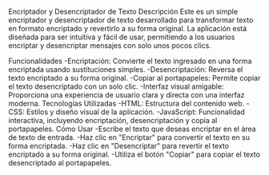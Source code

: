 Encriptador y Desencriptador de Texto
  Descripción
Este es un simple encriptador y desencriptador de texto desarrollado para transformar texto en 
formato encriptado y revertirlo a su forma original. La aplicación está diseñada para ser intuitiva y 
fácil de usar, permitiendo a los usuarios encriptar y desencriptar mensajes con solo unos pocos clics.

Funcionalidades
-Encriptación: Convierte el texto ingresado en una forma encriptada usando sustituciones simples.
-Desencriptación: Reversa el texto encriptado a su forma original.
-Copiar al portapapeles: Permite copiar el texto desencriptado con un solo clic.
-Interfaz visual amigable: Proporciona una experiencia de usuario clara y directa con una interfaz moderna.
Tecnologías Utilizadas
-HTML: Estructura del contenido web.
-CSS: Estilos y diseño visual de la aplicación.
-JavaScript: Funcionalidad interactiva, incluyendo encriptación, desencriptación y copia al portapapeles.
Cómo Usar
-Escribe el texto que deseas encriptar en el área de texto de entrada.
-Haz clic en "Encriptar" para convertir el texto en su forma encriptada.
-Haz clic en "Desencriptar" para revertir el texto encriptado a su forma original.
-Utiliza el botón "Copiar" para copiar el texto desencriptado al portapapeles.
